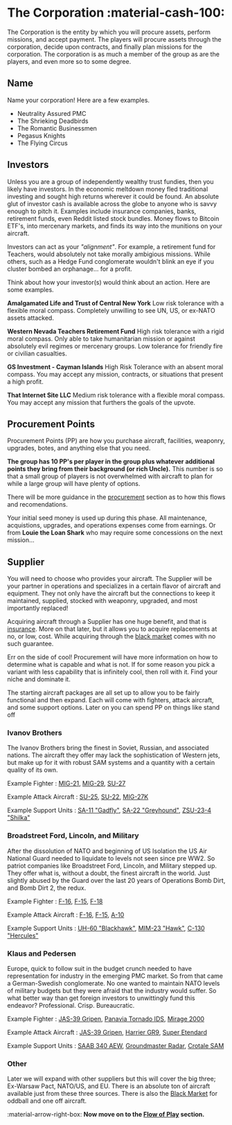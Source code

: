 # The Corporation :material-cash-100:

The Corporation is the entity by which you will procure assets, perform missions, and accept payment. The players will procure assets through the corporation, decide upon contracts, and finally plan missions for the corporation. The corporation is as much a member of the group as are the players, and even more so to some degree.

## Name

Name your corporation! Here are a few examples.

* Neutrality Assured PMC
* The Shrieking Deadbirds
* The Romantic Businessmen
* Pegasus Knights
* The Flying Circus

## Investors

Unless you are a group of independently wealthy trust fundies, then you likely have investors. In the economic meltdown money fled traditional investing and sought high returns wherever it could be found. An absolute glut of investor cash is available across the globe to anyone who is savvy enough to pitch it. Examples include insurance companies, banks, retirement funds, even Reddit listed stock bundles. Money flows to Bitcoin ETF's, into mercenary markets, and finds its way into the munitions on your aircraft.

Investors can act as your *"alignment"*. For example, a retirement fund for Teachers, would absolutely not take morally ambigious missions. While others, such as a Hedge Fund conglomerate wouldn't blink an eye if you cluster bombed an orphanage... for a profit. 

Think about how your investor(s) would think about an action. Here are some examples.

**Amalgamated Life and Trust of Central New York** Low risk tolerance with a flexible moral compass. Completely unwilling to see UN, US, or ex-NATO assets attacked.

**Western Nevada Teachers Retirement Fund** High risk tolerance with a rigid moral compass. Only able to take humanitarian mission or against absolutely evil regimes or mercenary groups. Low tolerance for friendly fire or civilian casualties.

**GS Investment - Cayman Islands** High Risk Tolerance with an absent moral compass. You may accept any mission, contracts, or situations that present a high profit.

**That Internet Site LLC** Medium risk tolerance with a flexible moral compass. You may accept any mission that furthers the goals of the upvote.

## Procurement Points

Procurement Points (PP) are how you purchase aircraft, facilities, weaponry, upgrades, botes, and anything else that you need.

**The group has 10 PP's per player in the group plus whatever additional points they bring from their background (or rich Uncle).** This number is so that a small group of players is not overwhelmed with aircraft to plan for while a large group will have plenty of options.

There will be more guidance in the [procurement](../procurement/process.md) section as to how this flows and recomendations. 

Your initial seed money is used up during this phase. All maintenance, acquistions, upgrades, and operations expenses come from earnings. Or from **Louie the Loan Shark** who may require some concessions on the next mission...

## Supplier

You will need to choose who provides your aircraft. The Supplier will be your partner in operations and specializes in a certain flavor of aircraft and equipment. They not only have the aircraft but the connections to keep it maintained, supplied, stocked with weaponry, upgraded, and most importantly replaced! 

Acquiring aircraft through a Supplier has one huge benefit, and that is [insurance](../procurement/insurance.md). More on that later, but it allows you to acquire replacements at no, or low, cost. While acquiring through the [black market](../procurement/black-market.md) comes with no such guarantee.

Err on the side of cool! Procurement will have more information on how to determine what is capable and what is not. If for some reason you pick a variant with less capability that is infinitely cool, then roll with it. Find your niche and dominate it.

The starting aircraft packages are all set up to allow you to be fairly functional and then expand. Each will come with fighters, attack aircraft, and some support options. Later on you can spend PP on things like stand off  

### Ivanov Brothers

The Ivanov Brothers bring the finest in Soviet, Russian, and associated nations. The aircraft they offer may lack the sophistication of Western jets, but make up for it with robust SAM systems and a quantity with a certain quality of its own. 

Example Fighter : [MIG-21](https://en.wikipedia.org/wiki/Mikoyan-Gurevich_MiG-21), [MIG-29](https://en.wikipedia.org/wiki/Mikoyan_MiG-29), [SU-27](https://en.wikipedia.org/wiki/Sukhoi_Su-27)

Example Attack Aircraft : [SU-25](https://en.wikipedia.org/wiki/Sukhoi_Su-25), [SU-22](https://en.wikipedia.org/wiki/Sukhoi_Su-17), [MIG-27K](https://en.wikipedia.org/wiki/Mikoyan_MiG-27)

Example Support Units : [SA-11 "Gadfly"](https://en.wikipedia.org/wiki/Buk_missile_system), [SA-22 "Greyhound"](https://en.wikipedia.org/wiki/Pantsir_missile_system), [ZSU-23-4 "Shilka"](https://en.wikipedia.org/wiki/ZSU-23-4_Shilka)

### Broadstreet Ford, Lincoln, and Military

After the dissolution of NATO and beginning of US Isolation the US Air National Guard needed to liquidate to levels not seen since pre WW2. So patriot companies like Broadstreet Ford, Lincoln, and Military stepped up. They offer what is, without a doubt, the finest aircraft in the world. Just slightly abused by the Guard over the last 20 years of Operations Bomb Dirt, and Bomb Dirt 2, the redux.

Example Fighter : [F-16](https://en.wikipedia.org/wiki/General_Dynamics_F-16_Fighting_Falcon), [F-15](https://en.wikipedia.org/wiki/McDonnell_Douglas_F-15_Eagle), [F-18](https://en.wikipedia.org/wiki/McDonnell_Douglas_F/A-18_Hornet)

Example Attack Aircraft : [F-16](https://en.wikipedia.org/wiki/General_Dynamics_F-16_Fighting_Falcon), [F-15](https://en.wikipedia.org/wiki/McDonnell_Douglas_F-15_Eagle), [A-10](https://en.wikipedia.org/wiki/Fairchild_Republic_A-10_Thunderbolt_II)

Example Support Units : [UH-60 "Blackhawk"](https://en.wikipedia.org/wiki/Sikorsky_UH-60_Black_Hawk), [MIM-23 "Hawk"](https://en.wikipedia.org/wiki/MIM-23_Hawk), [C-130 "Hercules"](https://en.wikipedia.org/wiki/Lockheed_C-130_Hercules)

### Klaus and Pedersen

Europe, quick to follow suit in the budget crunch needed to have representation for industry in the emerging PMC market. So from that came a German-Swedish conglomerate. No one wanted to maintain NATO levels of military budgets but they were afraid that the industry would suffer. So what better way than get foreign investors to unwittingly fund this endeavor? Professional. Crisp. Bureaucratic.

Example Fighter : [JAS-39 Gripen](https://en.wikipedia.org/wiki/Saab_JAS_39_Gripen), [Panavia Tornado IDS](https://en.wikipedia.org/wiki/Panavia_Tornado), [Mirage 2000](https://en.wikipedia.org/wiki/Dassault_Mirage_2000)

Example Attack Aircraft : [JAS-39 Gripen](https://en.wikipedia.org/wiki/Saab_JAS_39_Gripen), [Harrier GR9](https://en.wikipedia.org/wiki/British_Aerospace_Harrier_II), [Super Etendard](https://en.wikipedia.org/wiki/Dassault-Breguet_Super_%C3%89tendard)

Example Support Units : [SAAB 340 AEW](https://en.wikipedia.org/wiki/Saab_340), [Groundmaster Radar](https://en.wikipedia.org/wiki/Ground_Master_400), [Crotale SAM](https://en.wikipedia.org/wiki/Crotale_(missile))

### Other

Later we will expand with other suppliers but this will cover the big three; Ex-Warsaw Pact, NATO/US, and EU. There is an absolute ton of aircraft available just from these three sources. There is also the [Black Market](../procurement/black-market.md) for oddball and one off aircraft.

:material-arrow-right-box: **Now move on to the [Flow of Play](flowofplay.md) section.**

